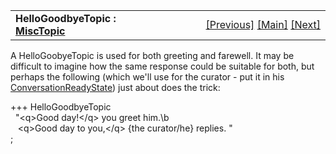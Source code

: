 <table width="100%" data-border="0" data-cellspacing="0"
data-cellpadding="3" data-bgcolor="#C0C0C0">
<colgroup>
<col style="width: 50%" />
<col style="width: 50%" />
</colgroup>
<tbody>
<tr>
<td style="text-align: left;"><strong>HelloGoodbyeTopic : <a
href="misctopic.htm">MiscTopic</a><br />
</strong></td>
<td style="text-align: right;"><a
href="boredbyetopic.htm">[Previous]</a> <a
href="generalintroduction.htm">[Main]</a> <a
href="misctopic.htm">[Next]</a></td>
</tr>
</tbody>
</table>

  
A HelloGoobyeTopic is used for both greeting and farewell. It may be
difficult to imagine how the same response could be suitable for both,
but perhaps the following (which we'll use for the curator - put it in
his [ConversationReadyState](conversationreadystate.htm)) just about
does the trick:  
  
+++ HelloGoodbyeTopic  
  "\<q\>Good day!\</q\> you greet him.\b  
   \<q\>Good day to you,\</q\> {the curator/he} replies. "  
;  
